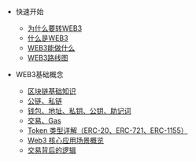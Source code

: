 - 快速开始

  - [为什么要转WEB3](quickstart.md)
  - [什么是WEB3](whatweb3.md)
  - [WEB3能做什么](howweb3.md)
  - [WEB3路线图](roadmap.md)


- WEB3基础概念

  - [区块链基础知识](blockchain.md)
  - [公链、私链](chain.md)
  - [钱包、地址、私钥、公钥、助记词](wallet.md)
  - [交易、Gas](gas.md)
  - [Token 类型详解（ERC-20、ERC-721、ERC-1155）](tokens.md)
  - [Web3 核心应用场景概览](keys.md)
  - [交易背后的逻辑](tx.md)

<!-- - Guide

  - [Deploy](deploy.md)
  - [Helpers](helpers.md)
  - [Vue compatibility](vue.md)
  - [CDN](cdn.md)
  - [Offline Mode (PWA)](pwa.md)
  - [Server-Side Rendering (SSR)](ssr.md)
  - [Embed Files](embed-files.md)

- [Awesome docsify](awesome.md)
- [Changelog](changelog.md)  -->